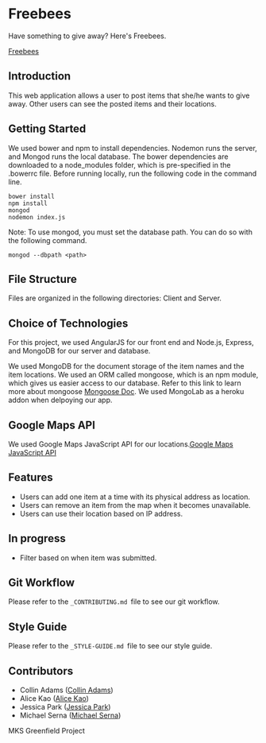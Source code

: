 # Freebees
Have something to give away? Here's Freebees.

[Freebees](https://freebees.herokuapp.com/)

## Introduction 

This web application allows a user to post items that she/he wants to give away. Other users can see the posted items and their locations.

## Getting Started

We used bower and npm to install dependencies. Nodemon runs the server, and Mongod runs the local database. The bower dependencies are downloaded to a node_modules folder, which is pre-specified in the .bowerrc file. Before running locally, run the following code in the command line.
```
bower install
npm install
mongod
nodemon index.js
```

Note: To use mongod, you must set the database path. You can do so with the following command.
```
mongod --dbpath <path>
```

## File Structure

Files are organized in the following directories: Client and Server.

## Choice of Technologies

For this project, we used AngularJS for our front end and Node.js, Express, and MongoDB for our server and database.

We used MongoDB for the document storage of the item names and the item locations. We used an ORM called mongoose, which is an npm module, which gives us easier access to our database. Refer to this link to learn more about mongoose [Mongoose Doc](http://mongoosejs.com/). We used MongoLab as a heroku addon when delpoying our app.

## Google Maps API

We used Google Maps JavaScript API for our locations.[Google Maps JavaScript API](https://developers.google.com/maps/documentation/javascript/)

## Features

- Users can add one item at a time with its physical address as location.
- Users can remove an item from the map  when it becomes unavailable.
- Users can use their location based on IP address.

## In progress

- Filter based on when item was submitted.

## Git Workflow

Please refer to the `_CONTRIBUTING.md `file to see our git workflow.

## Style Guide

Please refer to the `_STYLE-GUIDE.md `file to see our style guide.

## Contributors
- Collin Adams ([Collin Adams](https://www.linkedin.com/in/collin-adams-99018788?trk=nav_responsive_tab_profile))
- Alice Kao ([Alice Kao](https://www.linkedin.com/in/alice-kao-94768910?authType=NAME_SEARCH&authToken=wwuT&locale=en_US&trk=tyah&trkInfo=clickedVertical%3Amynetwork%2CclickedEntityId%3A37507591%2CauthType%3ANAME_SEARCH%2Cidx%3A1-1-1%2CtarId%3A1455832165532%2Ctas%3Aalice%20ka))
- Jessica Park ([Jessica Park](https://github.com/tinkleJess))
- Michael Serna ([Michael Serna](https://www.linkedin.com/in/michael-a-serna-9a899727?trk=send_invitation_success_message_name&goback=%2Enpv_AAkAAAWpqdABlWdGVJOytmG*4DUiPSbSqm9ULBsg_*1_*1_NAME*4SEARCH_LCwI_*1_en*4US_*1_*1_*1_*1_*1_*1_*1_*1_*1_*1_*1_*1_*1_*1_*1_*1_*1_*1_*1_*1_*1_*1_*1_*1_*1_*1_*1_*1_*1_tyah_*1_*1))


MKS Greenfield Project
